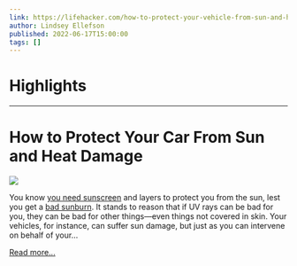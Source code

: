 ```yaml
---
link: https://lifehacker.com/how-to-protect-your-vehicle-from-sun-and-heat-damage-1849077805
author: Lindsey Ellefson
published: 2022-06-17T15:00:00
tags: []
---
```

# Highlights


---
# How to Protect Your Car From Sun and Heat Damage
![](https://i.kinja-img.com/gawker-media/image/upload/s--tVJ-PPpc--/c_fit,fl_progressive,q_80,w_636/6ef7b0313f3535cd276bc5b148688ccd.jpg)

You know [you need sunscreen](https://lifehacker.com/10-sizzling-sunscreen-tips-for-a-burn-free-summer-1847174089) and layers to protect you from the sun, lest you get a [bad sunburn](https://lifehacker.com/how-to-tell-if-your-sunburn-might-actually-need-medical-1848996583). It stands to reason that if UV rays can be bad for you, they can be bad for other things—even things not covered in skin. Your vehicles, for instance, can suffer sun damage, but just as you can intervene on behalf of your…

[Read more...](https://lifehacker.com/how-to-protect-your-vehicle-from-sun-and-heat-damage-1849077805)